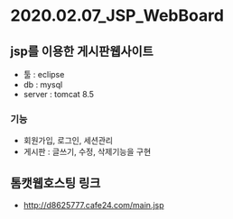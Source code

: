 # 2020.02.07_JSP_WebBoard

## jsp를 이용한 게시판웹사이트

- 툴 : eclipse
- db : mysql
- server : tomcat 8.5

### 기능 
- 회원가입, 로그인, 세션관리
- 게시판 : 글쓰기, 수정, 삭제기능을 구현

## 톰캣웹호스팅 링크

- http://d8625777.cafe24.com/main.jsp
